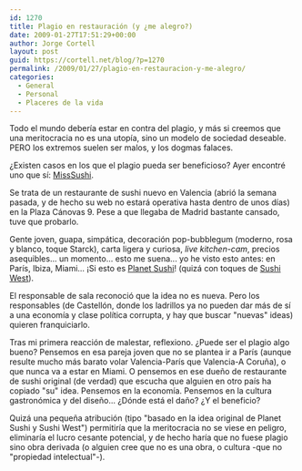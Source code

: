 ```yaml
---
id: 1270
title: Plagio en restauración (y ¿me alegro?)
date: 2009-01-27T17:51:29+00:00
author: Jorge Cortell
layout: post
guid: https://cortell.net/blog/?p=1270
permalink: /2009/01/27/plagio-en-restauracion-y-me-alegro/
categories:
  - General
  - Personal
  - Placeres de la vida
---
```

Todo el mundo debería estar en contra del plagio, y más si creemos que una meritocracia no es una utopía, sino un modelo de sociedad deseable. PERO los extremos suelen ser malos, y los dogmas falaces.

¿Existen casos en los que el plagio pueda ser beneficioso? Ayer encontré uno que sí: <a title="https://misssushi.es/" href="https://misssushi.es/" target="_blank">MissSushi</a>.

Se trata de un restaurante de sushi nuevo en Valencia (abrió la semana pasada, y de hecho su web no estará operativa hasta dentro de unos días) en la Plaza Cánovas 9. Pese a que llegaba de Madrid bastante cansado, tuve que probarlo.

Gente joven, guapa, simpática, decoración pop-bubblegum (moderno, rosa y blanco, toque Starck), carta ligera y curiosa, _live kitchen-cam_, precios asequibles... un momento... esto me suena... yo he visto esto antes: en París, Ibiza, Miami... ¡Si esto es <a title="https://www.planetsushi.fr/" href="https://www.planetsushi.fr/" target="_blank">Planet Sushi</a>! (quizá con toques de <a title="https://www.sushiwest.fr/" href="https://www.sushiwest.fr/" target="_blank">Sushi West</a>).

El responsable de sala reconoció que la idea no es nueva. Pero los responsables (de Castellón, donde los ladrillos ya no pueden dar más de sí a una economía y clase política corrupta, y hay que buscar "nuevas" ideas) quieren franquiciarlo.

Tras mi primera reacción de malestar, reflexiono. ¿Puede ser el plagio algo bueno? Pensemos en esa pareja joven que no se plantea ir a París (aunque resulte mucho más barato volar Valencia-París que Valencia-A Coruña), o que nunca va a estar en Miami. O pensemos en ese dueño de restaurante de sushi original (de verdad) que escucha que alguien en otro país ha copiado "su" idea. Pensemos en la economía. Pensemos en la cultura gastronómica y del diseño... ¿Dónde está el daño? ¿Y el beneficio?

Quizá una pequeña atribución (tipo "basado en la idea original de Planet Sushi y Sushi West") permitiría que la meritocracia no se viese en peligro, eliminaría el lucro cesante potencial, y de hecho haría que no fuese plagio sino obra derivada (o alguien cree que no es una obra, o cultura -que no "propiedad intelectual"-).